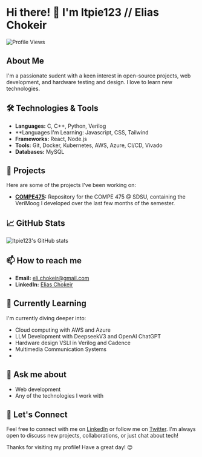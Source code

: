 # Hi there! 👋 I'm ltpie123 // Elias Chokeir

![Profile Views](https://komarev.com/ghpvc/?username=ltpie123&color=blue)

## About Me

I'm a passionate sudent with a keen interest in open-source projects, web development, and hardware testing and design. I love to learn new technologies.

## 🛠️ Technologies & Tools

- **Languages:** C, C++, Python, Verilog
- **Languages I'm Learning: Javascript, CSS, Tailwind
- **Frameworks:** React, Node.js
- **Tools:** Git, Docker, Kubernetes, AWS, Azure, CI/CD, Vivado
- **Databases:** MySQL

## 🚀 Projects

Here are some of the projects I've been working on:

- **[COMPE475](https://github.com/ltpie123/COMPE475):** Repository for the COMPE 475 @ SDSU, containing the VeriMoog I developed over the last few months of the semester.

## 📈 GitHub Stats

![ltpie123's GitHub stats](https://github-readme-stats.vercel.app/api?username=ltpie123&show_icons=true&theme=radical)

## 📫 How to reach me

- **Email:** <eli.chokeir@gmail.com>
- **LinkedIn:** [Elias Chokeir](https://www.linkedin.com/in/elias-chokeir)

## 🌱 Currently Learning

I'm currently diving deeper into:

- Cloud computing with AWS and Azure
- LLM Development with DeepseekV3 and OpenAI ChatGPT
- Hardware design VSLI in Verilog and Cadence
- Multimedia Communication Systems
-

## 💬 Ask me about

- Web development
- Any of the technologies I work with

## 🤝 Let's Connect

Feel free to connect with me on [LinkedIn](https://www.linkedin.com/in/elias-chokeir) or follow me on [Twitter](https://twitter.com/eli_fell_off). I'm always open to discuss new projects, collaborations, or just chat about tech!

Thanks for visiting my profile! Have a great day! 😊
